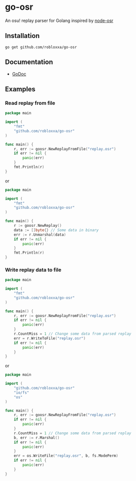# go-osr

An osu! replay parser for Golang inspired by [node-osr](https://github.com/vignedev/node-osr)

## Installation
```go get github.com/robloxxa/go-osr```

## Documentation
* [GoDoc](https://pkg.go.dev/github.com/robloxxa/go-osr)

## Examples

### Read replay from file

```go
package main

import (
	"fmt"
	"github.com/robloxxa/go-osr"
)

func main() {
	r, err := goosr.NewReplayFromFile("replay.osr")
	if err != nil {
		panic(err)
	}
	fmt.Println(r)
}
```
or
```go
package main

import (
	"fmt"
	"github.com/robloxxa/go-osr"
)

func main() {
	r := goosr.NewReplay()
	data := []byte{} // Some data in binary
	err := r.Unmarshal(data)
	if err != nil {
		panic(err)
	}
	fmt.Println(r)
}
```

### Write replay data to file
```go
package main

import (
	"fmt"
	"github.com/robloxxa/go-osr"
)

func main() {
	r, err := goosr.NewReplayFromFile("replay.osr")
	if err != nil {
		panic(err)
	}
	r.CountMiss = 1 // Change some data from parsed replay
	err = r.WriteToFile("replay.osr")
	if err != nil {
		panic(err)
	}
}
```
or
```go
package main

import (
	"github.com/robloxxa/go-osr"
	"io/fs"
	"os"
)

func main() {
	r, err := goosr.NewReplayFromFile("replay.osr")
	if err != nil {
		panic(err)
	}
	r.CountMiss = 1 // Change some data from parsed replay
	b, err := r.Marshal()
	if err != nil {
		panic(err)
	}
	err = os.WriteFile("replay.osr", b, fs.ModePerm)
	if err != nil {
		panic(err)
	}
}
```
